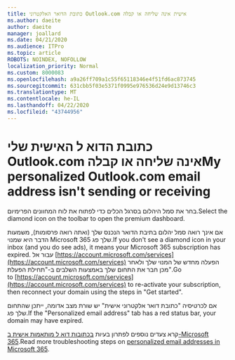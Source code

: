 ```yaml
---
title: כתובת הדואר האלקטרוני Outlook.com אישית אינה שליחה או קבלה
ms.author: daeite
author: daeite
manager: joallard
ms.date: 04/21/2020
ms.audience: ITPro
ms.topic: article
ROBOTS: NOINDEX, NOFOLLOW
localization_priority: Normal
ms.custom: 8000083
ms.openlocfilehash: a9a26ff709a1c55f65118346e4f51fd6ac873745
ms.sourcegitcommit: 631cbb5f03e5371f0995e976536d24e9d13746c3
ms.translationtype: MT
ms.contentlocale: he-IL
ms.lasthandoff: 04/22/2020
ms.locfileid: "43744956"
---
```

# <a name="my-personalized-outlookcom-email-address-isnt-sending-or-receiving"></a><span data-ttu-id="d6a10-102">כתובת הדוא ל האישית שלי Outlook.com אינה שליחה או קבלה</span><span class="sxs-lookup"><span data-stu-id="d6a10-102">My personalized Outlook.com email address isn't sending or receiving</span></span>

<span data-ttu-id="d6a10-103">בחר את סמל היהלום בסרגל הכלים כדי לפתוח את לוח המחוונים הפרימיום.</span><span class="sxs-lookup"><span data-stu-id="d6a10-103">Select the diamond icon on the toolbar to open the premium dashboard.</span></span>

<span data-ttu-id="d6a10-104">אם אינך רואה סמל יהלום בתיבת הדואר הנכנס שלך (ואתה רואה פרסומות), משמעות הדבר היא שמנוי Microsoft 365 שלך פג.</span><span class="sxs-lookup"><span data-stu-id="d6a10-104">If you don't see a diamond icon in your inbox (and you do see ads), it means your Microsoft 365 subscription has expired.</span></span> <span data-ttu-id="d6a10-105">עבור אל [https://account.microsoft.com/services](https://account.microsoft.com/services) הפעלה מחדש של המנוי שלך ולאחר מכן חבר את התחום שלך באמצעות השלבים ב-"תחילת הפעלת".</span><span class="sxs-lookup"><span data-stu-id="d6a10-105">Go to [https://account.microsoft.com/services](https://account.microsoft.com/services) to re-activate your subscription, then reconnect your domain using the steps in "Get started".</span></span>

<span data-ttu-id="d6a10-106">אם לכרטיסיה "כתובת דואר אלקטרוני אישית" יש שורת מצב אדומה, ייתכן שהתחום שלך פג.</span><span class="sxs-lookup"><span data-stu-id="d6a10-106">If the "Personalized email address" tab has a red status bar, your domain may have expired.</span></span>

<span data-ttu-id="d6a10-107">קרא צעדים נוספים לפתרון בעיות [בכתובות דוא ל מותאמות אישית ב-Microsoft 365](https://support.office.com/article/75416a58-b225-4c02-8c07-8979403b427b?wt.mc_id=Office_Outlook_com_Alchemy).</span><span class="sxs-lookup"><span data-stu-id="d6a10-107">Read more troubleshooting steps on [personalized email addresses in Microsoft 365](https://support.office.com/article/75416a58-b225-4c02-8c07-8979403b427b?wt.mc_id=Office_Outlook_com_Alchemy).</span></span>